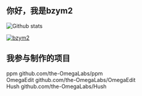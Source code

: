 ## 你好，我是bzym2

![Github stats](https://github-readme-stats.vercel.app/api?username=bzym2&show_icons=true&count_private=true)   
<p align="left">
<a href="https://github.com/ryo-ma/github-profile-trophy">
<img src="https://github-profile-trophy.vercel.app/?username=bzym2" alt="bzym2" />
</a>
</p>

## 我参与制作的项目 

ppm github.com/the-OmegaLabs/ppm</br>
OmegaEdit github.com/the-OmegaLabs/OmegaEdit</br>
Hush github.com/the-OmegaLabs/Hush</br>